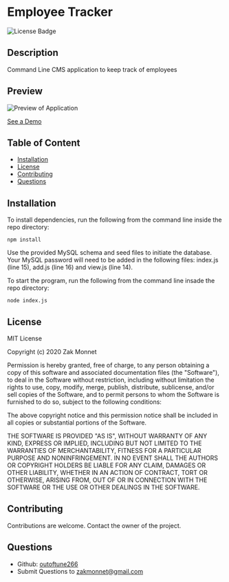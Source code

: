 # Employee Tracker 
![License Badge](https://img.shields.io/badge/license-MIT-<green>)

## Description
Command Line CMS application to keep track of employees

## Preview
![Preview of Application](./assets/preview.gif)

[See a Demo](https://drive.google.com/file/d/1mvXcyVJiQKWJHvgn6-aZXds0yThjYTbD/view?usp=sharing)

        
## Table of Content
* [Installation](#installation)
* [License](#license)
* [Contributing](#contributing)
* [Questions](#questions)

## Installation
To install dependencies, run the following from the command line inside the repo directory:
```
npm install
```

Use the provided MySQL schema and seed files to initiate the database. Your MySQL password will need to be added in the following files: index.js (line 15), add.js (line 16) and view.js (line 14).

To start the program, run the following from the command line insade the repo directory:
```
node index.js
```

## License
MIT License

Copyright (c) 2020 Zak Monnet
                
Permission is hereby granted, free of charge, to any person obtaining a copy
of this software and associated documentation files (the "Software"), to deal
in the Software without restriction, including without limitation the rights
to use, copy, modify, merge, publish, distribute, sublicense, and/or sell
copies of the Software, and to permit persons to whom the Software is 
furnished to do so, subject to the following conditions:
                
The above copyright notice and this permission notice shall be included in all
copies or substantial portions of the Software.
                
THE SOFTWARE IS PROVIDED "AS IS", WITHOUT WARRANTY OF ANY KIND, EXPRESS OR
IMPLIED, INCLUDING BUT NOT LIMITED TO THE WARRANTIES OF MERCHANTABILITY,
FITNESS FOR A PARTICULAR PURPOSE AND NONINFRINGEMENT. IN NO EVENT SHALL THE
AUTHORS OR COPYRIGHT HOLDERS BE LIABLE FOR ANY CLAIM, DAMAGES OR OTHER
LIABILITY, WHETHER IN AN ACTION OF CONTRACT, TORT OR OTHERWISE, ARISING FROM,
OUT OF OR IN CONNECTION WITH THE SOFTWARE OR THE USE OR OTHER DEALINGS IN THE
SOFTWARE.

## Contributing
Contributions are welcome. Contact the owner of the project.

## Questions
* Github: [outoftune266](http://githumb.com/outoftune266)
* Submit Questions to [zakmonnet@gmail.com](zakmonnet@gmail.com)